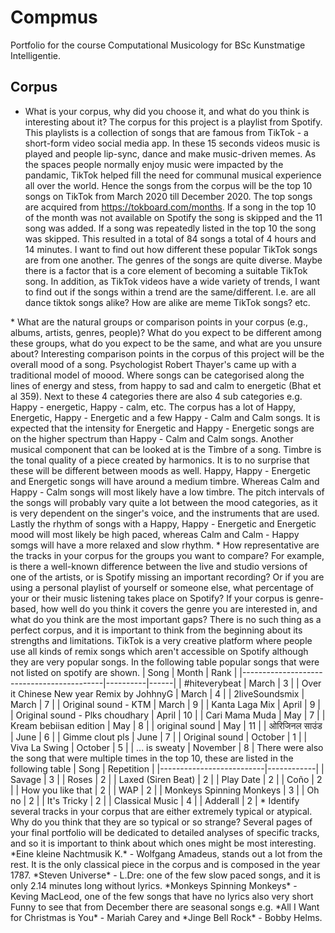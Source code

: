 # Compmus
Portfolio for the course Computational Musicology for BSc Kunstmatige Intelligentie.
## Corpus

* What is your corpus, why did you choose it, and what do you think is interesting about it?
The corpus for this project is a playlist from Spotify. This playlists is a collection of songs that are famous from TikTok - a short-form video social media app. In these 15 seconds videos music is played and people lip-sync, dance and make music-driven memes. As the spaces people normally enjoy music were impacted by the pandamic, TikTok helped fill the need for communal musical experience all over the world. Hence the songs from the corpus will be the top 10 songs on TikTok from March 2020 till December 2020. The top songs are acquired from https://tokboard.com/months. If a song in the top 10 of the month was not available on Spotify the song is skipped and the 11 song was added. If a song was repeatedly listed in the top 10 the song was skipped. This resulted in a total of 84 songs a total of 4 hours and 14 minutes. 
I want to find out how different these popular TikTok songs are from one another. The genres of the songs are quite diverse. Maybe there is a factor that is a core element of becoming a suitable TikTok song. In addition, as TikTok videos have a wide variety of trends, I want to find out if the songs within a trend are the same/different. I.e. are all dance tiktok songs alike? How are alike are meme TikTok songs? etc. 

<!--The growth of TikTok in 2020 resulted in over 176 different songs that surpassed 1 billion video views as Tiktok sounds. --!> 
<!--The songs have different genres and I wonder if there is something about the songs that make them "TikTok meme worthy". --!>


* What are the natural groups or comparison points in your corpus (e.g., albums, artists, genres, people)? What do you expect to be different among these groups, what do you expect to be the same, and what are you unsure about?
Interesting comparison points in the corpus of this project will be the overall mood of a song. Psychologist Robert Thayer's came up with a traditional model of moood. Where songs can be categorised along the lines of energy and stess, from happy to sad and calm to energetic (Bhat et al 359). Next to these 4 categories there are also 4 sub categories e.g. Happy - energetic, Happy - calm, etc. The corpus has a lot of Happy, Energetic, Happy - Energetic and a few Happy - Calm and Calm songs. It is expected that the intensity for Energetic and Happy - Energetic songs are on the higher spectrum than Happy - Calm and Calm songs. Another musical component that can be looked at is the Timbre of a song. Timbre is the tonal quality of a piece created by harmonics. It is to no surprise that these will be different between moods as well. Happy, Happy - Energetic and Energetic songs will have around a medium timbre. Whereas Calm and Happy - Calm songs will most likely have a low timbre. The pitch intervals of the songs will probably vary quite a lot between the mood categories, as it is very dependent on the singer's voice, and the instruments that are used. Lastly the rhythm of songs with a Happy, Happy - Energetic and Energetic mood will most likely be high paced, whereas Calm and Calm - Happy somgs will have a more relaxed and slow rhythm. 
<!--we see that the Danceability, Energy and Popularity scores pretty high
| Mood             | Score  |
|------------------|--------|
| Popularity       | 69/100 |
| Happiness        | 57/100 |
| Danceability     | 76/100 |
| Energy           | 60/100 |
| Acousticness     | 25/100 |
| Instrumentalness | 9/100  |
| Liveness         | 17/100 |
| Speechiness      | 16/100 |--!>


* How representative are the tracks in your corpus for the groups you want to compare? For example, is there a well-known difference between the live and studio versions of one of the artists, or is Spotify missing an important recording? Or if you are using a personal playlist of yourself or someone else, what percentage of your or their music listening takes place on Spotify? If your corpus is genre-based, how well do you think it covers the genre you are interested in, and what do you think are the most important gaps? There is no such thing as a perfect corpus, and it is important to think from the beginning about its strengths and limitations.
TikTok is a very creative platform where people use all kinds of remix songs which aren't accessible on Spotify although they are very popular songs. In the following table popular songs that were not listed on spotify are shown.

| Song                                      | Month    | Rank |
|-------------------------------------------|----------|------|
| #hiteverybeat                             | March    | 3    |
| Over it Chinese New year Remix by JohhnyG | March    | 4    |
| 2liveSoundsmix                            | March    | 7    |
| Original sound - KTM                      | March    | 9    |
| Kanta Laga Mix                            | April    | 9    |
| Original sound - Plks choudhary           | April    | 10   |
| Cari Mama Muda                            | May      | 7    |
| Kream bebiisan edition                    | May      | 8    |
| original sound                            | May      | 11   |
| ओरिजिनल साउंड                             | June     | 6    |
| Gimme clout pls                           | June     | 7    |
| Original sound                            | October  | 1    |
| Viva La Swing                             | October  | 5    |
| ... is sweaty                             | November | 8    |
There were also the song that were multiple times in the top 10, these are listed in the following table 
| Song                     | Repetition |
|--------------------------|------------|
| Savage                   | 3          |
| Roses                    | 2          |
| Laxed (Siren Beat)       | 2          |
| Play Date                | 2          |
| Coño                     | 2          |
| How you like that        | 2          |
| WAP                      | 2          |
| Monkeys Spinning Monkeys | 3          |
| Oh no                    | 2          |
| It's Tricky              | 2          |
| Classical Music          | 4          | 
| Adderall                 | 2          | 



* Identify several tracks in your corpus that are either extremely typical or atypical. Why do you think that they are so typical or so strange? Several pages of your final portfolio will be dedicated to detailed analyses of specific tracks, and so it is important to think about which ones might be most interesting.
*Eine kleine Nachtmusik K.* - Wolfgang Amadeus, stands out a lot from the rest. It is the only classical piece in the corpus and is composed in the year 1787. 
*Steven Universe* - L.Dre: one of the few slow paced songs, and it is only 2.14 minutes long  without lyrics. 
*Monkeys Spinning Monkeys* - Keving MacLeod, one of the few songs that have no lyrics also very short 
Funny to see that from December there are seasonal songs e.g. *All I Want for Christmas is You* - Mariah Carey and *Jinge Bell Rock* - Bobby Helms. 
